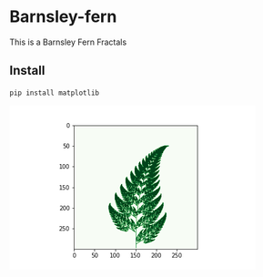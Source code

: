 # Barnsley-fern
This is a Barnsley Fern Fractals
## Install
```bash
pip install matplotlib
```


![](https://github.com/rohankumarp/Barnsley-fern/blob/main/pic/Barnsley_fern.png)
